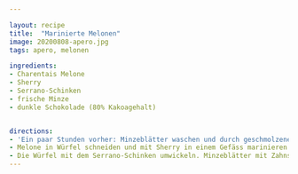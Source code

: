 ```yaml
---

layout: recipe
title:  "Marinierte Melonen"
image: 20200808-apero.jpg
tags: apero, melonen

ingredients:
- Charentais Melone
- Sherry
- Serrano-Schinken
- frische Minze
- dunkle Schokolade (80% Kakoagehalt)


directions:
- 'Ein paar Stunden vorher: Minzeblätter waschen und durch geschmolzene (Wasserbad) Schokolade ziehen. Auf Backpapier auskühlen lassen und dann im Kühlschrank aufbewahren.'
- Melone in Würfel schneiden und mit Sherry in einem Gefäss marinieren (5-10 Minuten).
- Die Würfel mit dem Serrano-Schinken umwickeln. Minzeblätter mit Zahnstocker befestigen. 
---
```

